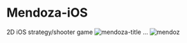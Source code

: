# Mendoza-iOS
2D iOS strategy/shooter game
![mendoza-title](https://user-images.githubusercontent.com/33275034/200041741-b3f36f3e-9fe4-4ea9-b219-8c403c9f3b39.png)
...
![mendoz](https://user-images.githubusercontent.com/33275034/200041062-7c2cc19d-056d-4cea-ad37-f0e57c3b51b3.png)
